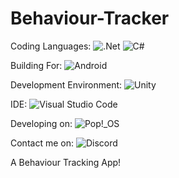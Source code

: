 # Behaviour-Tracker

Coding Languages:
![.Net](https://img.shields.io/badge/.NET-5C2D91?style=flat&logo=appveyor&logo=.net&logoColor=white) ![C#](https://img.shields.io/badge/c%23-%23239120.svg?style=for-the-badge&logo=c-sharp&logoColor=white) 

Building For: ![Android](https://img.shields.io/badge/Android-3DDC84?style=flat&logo=appveyor&logo=android&logoColor=white) 

Development Environment: ![Unity](https://img.shields.io/badge/unity-%23000000.svg?style=flat&logo=appveyor&logo=unity&logoColor=white) 

IDE: ![Visual Studio Code](https://img.shields.io/badge/Visual%20Studio%20Code-0078d7.svg?style=flat&logo=appveyor&logo=visual-studio-code&logoColor=white) 

Developing on: ![Pop!\_OS](https://img.shields.io/badge/Pop!_OS-48B9C7?style=flat&logo=appveyor&logo=Pop!_OS&logoColor=white) 

Contact me on: ![Discord](https://img.shields.io/badge/Discord-%235865F2.svg?style=flat&logo=appveyor&logo=discord&logoColor=white)

 A Behaviour Tracking App!

